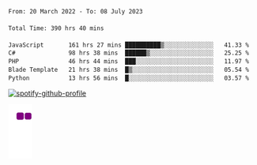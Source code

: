 <!--START_SECTION:waka-->

```txt
From: 20 March 2022 - To: 08 July 2023

Total Time: 390 hrs 40 mins

JavaScript       161 hrs 27 mins ██████████▒░░░░░░░░░░░░░░   41.33 %
C#               98 hrs 38 mins  ██████▒░░░░░░░░░░░░░░░░░░   25.25 %
PHP              46 hrs 44 mins  ███░░░░░░░░░░░░░░░░░░░░░░   11.97 %
Blade Template   21 hrs 38 mins  █▒░░░░░░░░░░░░░░░░░░░░░░░   05.54 %
Python           13 hrs 56 mins  █░░░░░░░░░░░░░░░░░░░░░░░░   03.57 %
```

<!--END_SECTION:waka-->
[![spotify-github-profile](https://spotify-github-profile.vercel.app/api/view?uid=c00zprrvy9xiloa9qnco3hmng&cover_image=true&theme=novatorem&show_offline=false&background_color=121212&bar_color=53b14f&bar_color_cover=false)](https://spotify-github-profile.vercel.app/api/view?uid=c00zprrvy9xiloa9qnco3hmng&redirect=true)

![snake gif](https://github.com/hoanghip108/hoanghip108/blob/output/github-contribution-grid-snake.gif)

